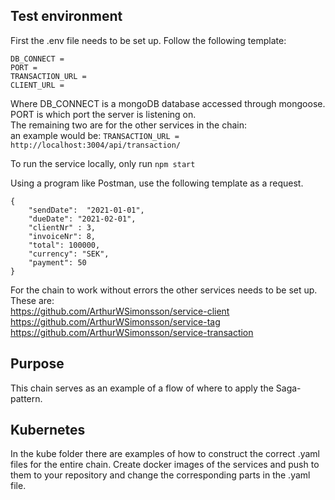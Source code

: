 ## Test environment
First the .env file needs to be set up. Follow the following template:

```
DB_CONNECT =
PORT = 
TRANSACTION_URL = 
CLIENT_URL = 
```
Where DB_CONNECT is a mongoDB database accessed through mongoose.<br/>
PORT is which port the server is listening on.<br/>
The remaining two are for the other services in the chain: <br/>
an example would be: ```TRANSACTION_URL = http://localhost:3004/api/transaction/```

To run the service locally, only run ```npm start```


Using a program like Postman, use the following template as a request.

``` 
{
    "sendDate":  "2021-01-01",
    "dueDate": "2021-02-01",
    "clientNr" : 3,
    "invoiceNr": 8,
    "total": 100000,
    "currency": "SEK",
    "payment": 50
} 
```
For the chain to work without errors the other services needs to be set up. These are: <br/>
https://github.com/ArthurWSimonsson/service-client  <br/>
https://github.com/ArthurWSimonsson/service-tag  <br/>
https://github.com/ArthurWSimonsson/service-transaction  <br/>

## Purpose
This chain serves as an example of a flow of where to apply the Saga-pattern.
## Kubernetes
In the kube folder there are examples of how to construct the correct .yaml files for the entire chain. Create docker images of the services and push to them to your repository and change the corresponding parts in the .yaml file.
